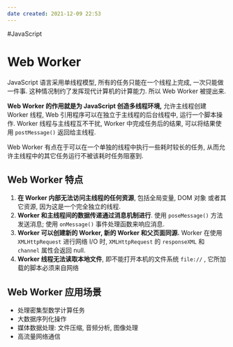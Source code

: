 ```yaml
---
date created: 2021-12-09 22:53
---
```


#JavaScript

# Web Worker

JavaScript 语言采用单线程模型, 所有的任务只能在一个线程上完成, 一次只能做一件事. 这种情况制约了发挥现代计算机的计算能力. 所以 Web Worker 被提出来.

**Web Worker 的作用就是为 JavaScript 创造多线程环境,** 允许主线程创建 Worker 线程, Web 引用程序可以在独立于主线程的后台线程中, 运行一个脚本操作. Worker 线程与主线程互不干扰, Worker 中完成任务后的结果, 可以将结果使用 `postMessage()` 返回给主线程.

Web Worker 有点在于可以在一个单独的线程中执行一些耗时较长的任务, 从而允许主线程中的其它任务运行不被该耗时任务阻塞到.

## Web Worker 特点

1. **在 Worker 内部无法访问主线程的任何资源**, 包括全局变量, DOM 对象 或者其它资源, 因为这是一个完全独立的线程.
2. **Worker 和主线程间的数据传递通过消息机制进行**. 使用 `poseMessage()` 方法发送消息; 使用 `onMessage()` 事件处理函数来响应消息.
3. **Worker 可以创建新的 Worker, 新的 Worker 和父页面同源.** Worker 在使用 `XMLHttpRequest` 进行网络 I/O 时, `XMLHttpRequest` 的 `responseXML` 和 `channel` 属性会返回 null.
4. **Worker 线程无法读取本地文件**, 即不能打开本机的文件系统 `file://` , 它所加载的脚本必须来自网络

## Web Worker 应用场景

- 处理密集型数学计算任务
- 大数据序列化操作
- 媒体数据处理: 文件压缩, 音频分析, 图像处理
- 高流量网络通信
